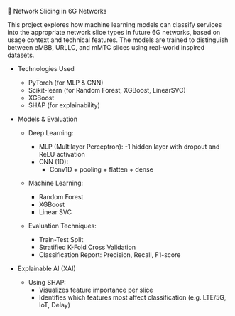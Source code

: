 📡 Network Slicing in 6G Networks

This project explores how machine learning models can classify services into the appropriate network slice types in future 6G networks, 
based on usage context and technical features. The models are trained to distinguish between eMBB, URLLC, and mMTC slices using real-world inspired datasets.

- Technologies Used
  - PyTorch (for MLP & CNN)
  - Scikit-learn (for Random Forest, XGBoost, LinearSVC)
  - XGBoost
  - SHAP (for explainability)

- Models & Evaluation
  - Deep Learning:
    - MLP (Multilayer Perceptron):
      -1 hidden layer with dropout and ReLU activation
    - CNN (1D):
      - Conv1D + pooling + flatten + dense

  - Machine Learning:
    - Random Forest
    - XGBoost
    - Linear SVC
  
  - Evaluation Techniques:
    - Train-Test Split
    - Stratified K-Fold Cross Validation
    - Classification Report: Precision, Recall, F1-score
  
- Explainable AI (XAI)
  - Using SHAP:
    - Visualizes feature importance per slice
    - Identifies which features most affect classification (e.g. LTE/5G, IoT, Delay)
